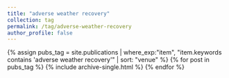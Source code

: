 ```yaml
---
title: "adverse weather recovery"
collection: tag
permalink: /tag/adverse-weather-recovery
author_profile: false
---
```

{% assign pubs_tag = site.publications | where_exp:"item", "item.keywords contains 'adverse weather recovery'" | sort: "venue" %}
{% for post in pubs_tag %}
  {% include archive-single.html %}
{% endfor %}